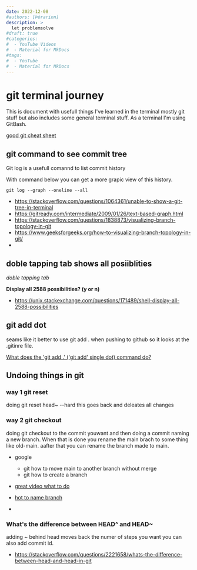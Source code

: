 ```yaml
---
date: 2022-12-08
#authors: [Þórarinn]
description: >
  let problemsolve
#draft: true
#categories:
#  - YouTube Videos
#  - Material for MkDocs
#tags:
#  - YouTube
#  - Material for MkDocs
---
```


# git terminal journey

This is document with usefull things I've learned in the terminal mostly git stuff but also includes some general terminal stuff. As a terminal I'm using GitBash.

[good git cheat sheet](https://wizardzines.com/git-cheat-sheet.pdf)

<!-- more -->

## git command to see commit tree

Git log is a usefull comannd to list commit history

With command below you can get a more grapic view of this history.

 ``git log --graph --oneline --all``

 - https://stackoverflow.com/questions/1064361/unable-to-show-a-git-tree-in-terminal
 - https://gitready.com/intermediate/2009/01/26/text-based-graph.html
 - https://stackoverflow.com/questions/1838873/visualizing-branch-topology-in-git
 - https://www.geeksforgeeks.org/how-to-visualizing-branch-topology-in-git/
 - 

## doble tapping tab shows all posiiblities

*doble tapping tab*

 **Display all 2588 possibilities? (y or n)**

- https://unix.stackexchange.com/questions/171489/shell-display-all-2588-possibilities


## git add dot

 seams like it better to use git add . when pushing to github so it looks at the .gitinre file.

 [What does the 'git add .' ('git add' single dot) command do?](https://stackoverflow.com/questions/16969768/what-does-the-git-add-git-add-single-dot-command-do)
 

## Undoing things in git

### way 1 git reset

doing git reset head~<nr steps> --hard this goes back and deleates all changes

### way 2 git checkout

doing git checkout to the commit youwant and then doing a commit naming a new branch. When that is done you rename the main brach to some thing like old-main.
aafter that you can rename the branch made to main.

- google
  - git how to move main to another branch without merge
  - git how to create a branch

- [great video what to do](https://www.youtube.com/watch?v=H2DuJNWbqLw)
- [hot to name branch](https://stackoverflow.com/questions/74574422/git-how-move-main-branch-to-another-branch-and-clean-the-main-branch)
- 


### What's the difference between HEAD^ and HEAD~

adding ~ behind head moves back the numer of steps you want you can also add commit id.

- https://stackoverflow.com/questions/2221658/whats-the-difference-between-head-and-head-in-git



